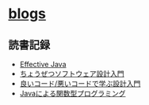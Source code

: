 # [blogs](https://cyan515.github.io/blogs/)

## 読書記録
- [Effective Java](/records_of_reading/Effective_Java.md)
- [ちょうぜつソフトウェア設計入門](/records_of_reading/ちょうぜつソフトウェア設計入門.md)
- [良いコード/悪いコードで学ぶ設計入門](/records_of_reading/良いコード／悪いコードで学ぶ設計入門.md)
- [Javaによる関数型プログラミング](/records_of_reading/Javaによる関数型プログラミング.md)

